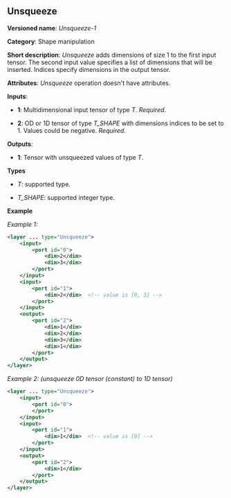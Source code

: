 ## Unsqueeze <a name="Unsqueeze"></a>

**Versioned name**: *Unsqueeze-1*

**Category**: Shape manipulation

**Short description**: *Unsqueeze* adds dimensions of size 1 to the first input tensor. The second input value specifies a list of dimensions that will be inserted. Indices specify dimensions in the output tensor.

**Attributes**: *Unsqueeze* operation doesn't have attributes.

**Inputs**:

*   **1**: Multidimensional input tensor of type *T*. *Required*.

*   **2**: OD or 1D tensor of type *T_SHAPE* with dimensions indices to be set to 1. Values could be negative. *Required*.

**Outputs**:

*   **1**: Tensor with unsqueezed values of type *T*.

**Types**

* *T*: supported type.

* *T_SHAPE*: supported integer type.

**Example**

*Example 1:*
```xml
<layer ... type="Unsqueeze">
    <input>
        <port id="0">
            <dim>2</dim>
            <dim>3</dim>
        </port>
    </input>
    <input>
        <port id="1">
            <dim>2</dim>  <!-- value is [0, 3] -->
        </port>
    </input>
    <output>
        <port id="2">
            <dim>1</dim>
            <dim>2</dim>
            <dim>3</dim>
            <dim>1</dim>
        </port>
    </output>
</layer>
```

*Example 2: (unsqueeze 0D tensor (constant) to 1D tensor)*
```xml
<layer ... type="Unsqueeze">
    <input>
        <port id="0">
        </port>
    </input>
    <input>
        <port id="1">
            <dim>1</dim>  <!-- value is [0] -->
        </port>
    </input>
    <output>
        <port id="2">
            <dim>1</dim>
        </port>
    </output>
</layer>
```
